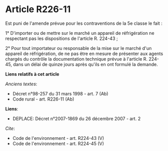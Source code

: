 # Article R226-11

Est puni de l'amende prévue pour les contraventions de la 5e classe le fait : 

1° D'importer ou de mettre sur le marché un appareil de réfrigération ne respectant pas les dispositions de l'article R.
224-43 ; 

2° Pour tout importateur ou responsable de la mise sur le marché d'un appareil de réfrigération, de ne pas être en mesure de
présenter aux agents chargés du contrôle la documentation technique prévue à l'article R. 224-45, dans un délai de quinze
jours après qu'ils en ont formulé la demande.

**Liens relatifs à cet article**

_Anciens textes_:

  - Décret n°98-257 du 31 mars 1998 - art. 7 (Ab)
  - Code rural - art. R226-11 (Ab)

**Liens**:

  - DEPLACE: Décret n°2007-1869 du 26 décembre 2007 - art. 2

_Cite_:

  - Code de l'environnement - art. R224-43 (V)
  - Code de l'environnement - art. R224-45 (V)
